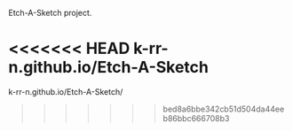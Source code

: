 Etch-A-Sketch project.

<<<<<<< HEAD
k-rr-n.github.io/Etch-A-Sketch
=======
k-rr-n.github.io/Etch-A-Sketch/
>>>>>>> bed8a6bbe342cb51d504da44eeb86bbc666708b3
